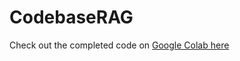 # CodebaseRAG

Check out the completed code on [Google Colab here](https://colab.research.google.com/github/team-headstart/CodebaseRAG/blob/main/Codebase_RAG_Completed.ipynb)
